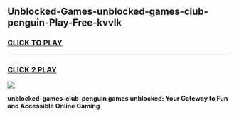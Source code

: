 
## Unblocked-Games-unblocked-games-club-penguin-Play-Free-kvvlk
<h3>
<a href="https://premium76.site?title=unblocked-games-club-penguin&ref=23A">CLICK TO PLAY</a></h3>
<hr>

<h3>
<a href="https://premium76.site?title=unblocked-games-club-penguin&ref=23A">CLICK 2 PLAY</a>
  
</h3>

<a href="https://premium76.site?title=unblocked-games-club-penguin&ref=23A"><img src="https://clearcache.store/games.png"></a>


**unblocked-games-club-penguin games unblocked: Your Gateway to Fun and Accessible Online Gaming**
